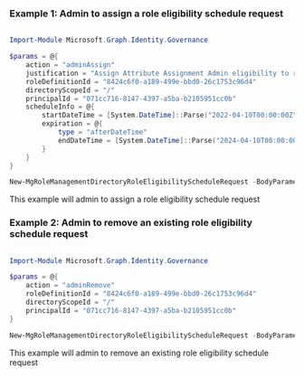 ### Example 1: Admin to assign a role eligibility schedule request

```powershell

Import-Module Microsoft.Graph.Identity.Governance

$params = @{
	action = "adminAssign"
	justification = "Assign Attribute Assignment Admin eligibility to restricted user"
	roleDefinitionId = "8424c6f0-a189-499e-bbd0-26c1753c96d4"
	directoryScopeId = "/"
	principalId = "071cc716-8147-4397-a5ba-b2105951cc0b"
	scheduleInfo = @{
		startDateTime = [System.DateTime]::Parse("2022-04-10T00:00:00Z")
		expiration = @{
			type = "afterDateTime"
			endDateTime = [System.DateTime]::Parse("2024-04-10T00:00:00Z")
		}
	}
}

New-MgRoleManagementDirectoryRoleEligibilityScheduleRequest -BodyParameter $params

```
This example will admin to assign a role eligibility schedule request

### Example 2: Admin to remove an existing role eligibility schedule request

```powershell

Import-Module Microsoft.Graph.Identity.Governance

$params = @{
	action = "adminRemove"
	roleDefinitionId = "8424c6f0-a189-499e-bbd0-26c1753c96d4"
	directoryScopeId = "/"
	principalId = "071cc716-8147-4397-a5ba-b2105951cc0b"
}

New-MgRoleManagementDirectoryRoleEligibilityScheduleRequest -BodyParameter $params

```
This example will admin to remove an existing role eligibility schedule request

